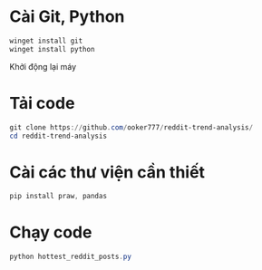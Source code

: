 # Cài Git, Python
```PowerShell
winget install git
winget install python
```

Khởi động lại máy

# Tải code
```PowerShell
git clone https://github.com/ooker777/reddit-trend-analysis/
cd reddit-trend-analysis
```

# Cài các thư viện cần thiết
```PowerShell
pip install praw, pandas
```

# Chạy code
```PowerShell
python hottest_reddit_posts.py
```